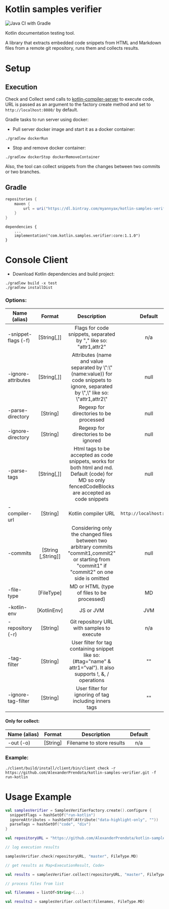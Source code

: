 # Kotlin samples verifier

![Java CI with Gradle](https://github.com/AlexanderPrendota/kotlin-samples-verifier/workflows/Java%20CI%20with%20Gradle/badge.svg)

Kotlin documentation testing tool.

A library that extracts embedded code snippets from HTML and Markdown files from a remote git repository, runs them and collects results.

# Setup

## Execution
Check and Collect send calls to [kotlin-compiler-server](https://github.com/AlexanderPrendota/kotlin-compiler-server) to execute code,
URL is passed as an argument to the factory create method and set to `http://localhost:8080/` by default.

Gradle tasks to run server using docker:

* Pull server docker image and start it as a docker container:

```shell
./gradlew dockerRun
```

* Stop and remove docker container:

```shell
./gradlew dockerStop dockerRemoveContainer
```

Also, the tool can collect snippets from the changes between two commits or two branches.

## Gradle

```groovy
repositories {
    maven {
        url = uri("https://dl.bintray.com/myannyax/kotlin-samples-verifier")
    }
}
```
```
dependencies {
    ...
    implementation("com.kotlin.samples.verifier:core:1.1.0")
}
```

# Console Client

* Download Kotlin dependencies and build project:

```shell
./gradlew build -x test
./gradlew installDist
```
  
### Options:
  | Name (alias) | Format | Description | Default |
  | ------------- |:-------------:| :-----:|:-------------:|
  |-snippet-flags (-f) | [String[,]] | Flags for code snippets, separated by \",\" like so: \"attr1,attr2\"|  n/a |
  |-ignore-attributes | [String[,]] | Attributes (name and value separated by \\\":\\\" (name:value)) for code snippets to ignore, separated by \\\",\\\" like so: \\\"attr1,attr2\\\" | null |
  |-parse-directory | [String] | Regexp for directories to be processed | null |
  |-ignore-directory | [String] | Regexp for directories to be ignored | null |
  |-parse-tags | [String[,]] | Html tags to be accepted as code snippets, works for both html and md. Default (code) for MD so only fencedCodeBlocks are accepted as code snippets | null |
  |-compiler-url | [String] | Kotlin compiler URL | `http://localhost:8080/` |
  |-commits | [String [,String]] | Considering only the changed files between two arbitrary commits \"commit1,commit2\" or starting from \"commit1\" if \"commit2\" on one side is omitted | null |
  |-file-type | [FileType] | MD or HTML (type of files to be processed) | MD |
  |-kotlin-env | [KotlinEnv] | JS or JVM | JVM |
  |-repository (-r) | [String] | Git repository URL with samples to execute| n/a |
  |-tag-filter | [String] | User filter for tag containing snippet  like so: (#tag=\"name\" & attr1=\"val\"). It also supports !, &, / operations | "" |
  |-ignore-tag-filter | [String] | User filter for ignoring of tag including inners tags | "" |
  
#### Only for collect:
| Name (alias) | Format | Description | Default |
| ------------- |:-------------:| :-----:|:-------------:|
|-out (-o) | [String] | Filename to store results | n/a |

  
  
### Example:

```shell
./client/build/install/client/bin/client check -r https://github.com/AlexanderPrendota/kotlin-samples-verifier.git -f run-kotlin
```

# Usage Example

```kotlin
val samplesVerifier = SamplesVerifierFactory.create().configure {
  snippetFlags = hashSetOf("run-kotlin")
  ignoreAttributes = hashSetOf(Attribute("data-highlight-only", ""))
  parseTags = hashSetOf("code", "div")
}

val repositoryURL = "https://github.com/AlexanderPrendota/kotlin-samples-verifier.git"

// log execution results

samplesVerifier.check(repositoryURL, "master", FileType.MD)

// get results as Map<ExecutionResult, Code>

val results = samplesVerifier.collect(repositoryURL, "master", FileType.MD)

// process files from list

val filenames = listOf<String>(...)

val results2 = samplesVerifier.collect(filenames, FileType.MD)
```

